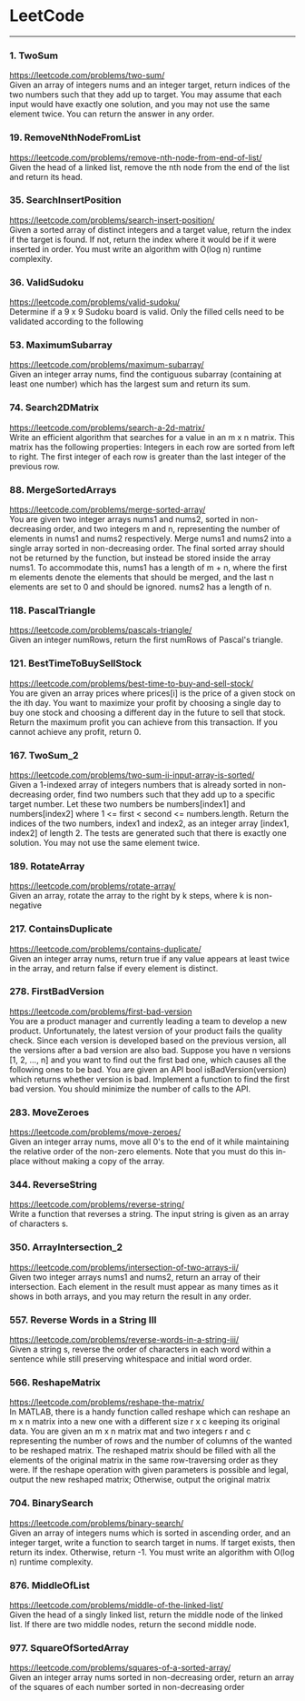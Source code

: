 # LeetCode
<HR>

### 1. TwoSum
https://leetcode.com/problems/two-sum/ <br>
Given an array of integers nums and an integer target, 
return indices of the two numbers such that they add up to target.
You may assume that each input would have exactly one solution, 
and you may not use the same element twice.
You can return the answer in any order.

### 19. RemoveNthNodeFromList
https://leetcode.com/problems/remove-nth-node-from-end-of-list/ <br>
Given the head of a linked list, remove the nth node from the end of the list and return its head.

### 35. SearchInsertPosition
https://leetcode.com/problems/search-insert-position/ <br>
Given a sorted array of distinct integers and a target value, return the index if the target is found.
If not, return the index where it would be if it were inserted in order.
You must write an algorithm with O(log n) runtime complexity.

### 36. ValidSudoku
https://leetcode.com/problems/valid-sudoku/ <br>
Determine if a 9 x 9 Sudoku board is valid. Only the filled cells need to be validated according to the following

### 53. MaximumSubarray
https://leetcode.com/problems/maximum-subarray/ <br>
Given an integer array nums, find the contiguous subarray (containing at least one number) which has the largest sum and return its sum.

### 74. Search2DMatrix
https://leetcode.com/problems/search-a-2d-matrix/ <br>
Write an efficient algorithm that searches for a value in an m x n matrix. This matrix has the following properties:
Integers in each row are sorted from left to right.
The first integer of each row is greater than the last integer of the previous row.

### 88. MergeSortedArrays
https://leetcode.com/problems/merge-sorted-array/ <br>
You are given two integer arrays nums1 and nums2, sorted in non-decreasing order, and two integers m and n, representing the number of elements in nums1 and nums2 respectively.
Merge nums1 and nums2 into a single array sorted in non-decreasing order.
The final sorted array should not be returned by the function, but instead be stored inside the array nums1. To accommodate this, nums1 has a length of m + n, where the first m elements denote the elements that should be merged, and the last n elements are set to 0 and should be ignored. nums2 has a length of n.

### 118. PascalTriangle
https://leetcode.com/problems/pascals-triangle/ <br>
Given an integer numRows, return the first numRows of Pascal's triangle.

### 121. BestTimeToBuySellStock
https://leetcode.com/problems/best-time-to-buy-and-sell-stock/ <br>
You are given an array prices where prices[i] is the price of a given stock on the ith day.
You want to maximize your profit by choosing a single day to buy one stock and choosing a different day in the future to sell that stock.
Return the maximum profit you can achieve from this transaction. If you cannot achieve any profit, return 0.

### 167. TwoSum_2
https://leetcode.com/problems/two-sum-ii-input-array-is-sorted/ <br>
Given a 1-indexed array of integers numbers that is already sorted in non-decreasing order, find two numbers such that they add up to a specific target number. Let these two numbers be numbers[index1] and numbers[index2] where 1 <= first < second <= numbers.length.
Return the indices of the two numbers, index1 and index2, as an integer array [index1, index2] of length 2.
The tests are generated such that there is exactly one solution. You may not use the same element twice.

### 189. RotateArray
https://leetcode.com/problems/rotate-array/ <br>
Given an array, rotate the array to the right by k steps, where k is non-negative

### 217. ContainsDuplicate
https://leetcode.com/problems/contains-duplicate/ <br>
Given an integer array nums, return true if any value appears at least twice in the array, and return false if every element is distinct.

### 278. FirstBadVersion
https://leetcode.com/problems/first-bad-version <br>
You are a product manager and currently leading a team to develop a new product. 
Unfortunately, the latest version of your product fails the quality check. 
Since each version is developed based on the previous version, 
all the versions after a bad version are also bad.
Suppose you have n versions [1, 2, ..., n] and you want to find out the first bad one, 
which causes all the following ones to be bad.
You are given an API bool isBadVersion(version) which returns whether version is bad. 
Implement a function to find the first bad version. 
You should minimize the number of calls to the API.

### 283. MoveZeroes
https://leetcode.com/problems/move-zeroes/ <br>
Given an integer array nums, move all 0's to the end of it while maintaining the relative order of the non-zero elements.
Note that you must do this in-place without making a copy of the array.

### 344. ReverseString
https://leetcode.com/problems/reverse-string/ <br>
Write a function that reverses a string. The input string is given as an array of characters s.
### 350. ArrayIntersection_2
https://leetcode.com/problems/intersection-of-two-arrays-ii/ <br>
Given two integer arrays nums1 and nums2, return an array of their intersection. Each element in the result must appear as many times as it shows in both arrays, and you may return the result in any order.

### 557. Reverse Words in a String III
https://leetcode.com/problems/reverse-words-in-a-string-iii/ <br>
Given a string s, reverse the order of characters in each word within a sentence while still preserving whitespace and initial word order.

### 566. ReshapeMatrix
https://leetcode.com/problems/reshape-the-matrix/ <br>
In MATLAB, there is a handy function called reshape which can reshape an m x n matrix into a new one with a different size r x c keeping its original data.
You are given an m x n matrix mat and two integers r and c representing the number of rows and the number of columns of the wanted to be reshaped matrix.
The reshaped matrix should be filled with all the elements of the original matrix in the same row-traversing order as they were.
If the reshape operation with given parameters is possible and legal, output the new reshaped matrix; Otherwise, output the original matrix

### 704. BinarySearch
https://leetcode.com/problems/binary-search/ <br>
Given an array of integers nums which is sorted in ascending order, and an integer target, write a function to search target in nums. If target exists, then return its index. Otherwise, return -1.
You must write an algorithm with O(log n) runtime complexity.

### 876. MiddleOfList
https://leetcode.com/problems/middle-of-the-linked-list/ <br>
Given the head of a singly linked list, return the middle node of the linked list.
If there are two middle nodes, return the second middle node.

### 977. SquareOfSortedArray
https://leetcode.com/problems/squares-of-a-sorted-array/ <br>
Given an integer array nums sorted in non-decreasing order, 
return an array of the squares of each number sorted in non-decreasing order

